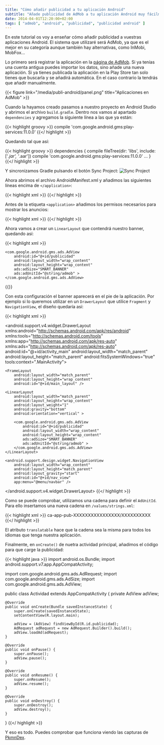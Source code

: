 ```yaml
---
title: "Cómo añadir publicidad a tu aplicación Android"
subtitle: "Añade publicidad de AdMob a tu aplicación Android muy fácilmente."
date: 2014-04-01T12:20:00+02:00
tags: [ "admob", "android", "publicidad", "publicidad android" ]
---
```

En este tutorial os voy a enseñar cómo añadir publicidad a vuestras aplicaciones Android. El sistema que utilizaré será AdMob, ya que es el mejor en su categoría aunque también hay alternativas, como InMobi, MobFox...

<!--more-->

Lo primero será registrar la aplicación en la [página de AdMob](https://apps.admob.com/). Si ya tenías una cuenta antigua puedes importar los datos, sino añade una nueva aplicación. Si ya tienes publicada la aplicación en la Play Store tan solo tienes que buscarla y se añadirá automática. En el caso contrario la tendrás que añadir manualmente.

{{< figure link="/media/publi-android/panel.png" title="Aplicaciones en AdMob" >}}

Cuando la hayamos creado pasamos a nuestro proyecto en Android Studio y abrimos el archivo `build.gradle`. Dentro nos vamos al apartado `dependencies` y agregamos la siguiente línea a las que ya están:

{{< highlight groovy >}}
compile 'com.google.android.gms:play-services:11.0.0'
{{</ highlight >}}

Quedando tal que así:

{{< highlight groovy >}}
dependencies {
    compile fileTree(dir: 'libs', include: ['*.jar', '*.aar'])
    compile 'com.google.android.gms:play-services:11.0.0'
    ...
}
{{</ highlight >}}

Y sincronizamos Gradle pulsando el botón Sync Project: ![Sync Project](https://developer.android.com/images/tools/sync-project.png)

Ahora abrimos el archivo AndroidManifest.xml y añadimos las siguientes líneas encima de `</application>`:

{{< highlight xml >}}
<meta-data android:name="com.google.android.gms.version"
    android:value="@integer/google_play_services_version" />
<activity android:name="com.google.android.gms.ads.AdActivity"
    android:configChanges="keyboard|keyboardHidden|orientation|screenLayout|uiMode|screenSize|smallestScreenSize"
    android:theme="@android:style/Theme.Translucent" />
{{</ highlight >}}

Antes de la etiqueta `<application>` añadimos los permisos necesarios para mostrar los anuncios:

{{< highlight xml >}}
<uses-permission android:name="android.permission.INTERNET" />
<uses-permission android:name="android.permission.ACCESS_NETWORK_STATE" />
{{</ highlight >}}

Ahora vamos a crear un `LinearLayout` que contendrá nuestro banner, quedando así:

{{< highlight xml >}}
<LinearLayout
    android:layout_width="match_parent"
    android:layout_height="wrap_content"
    android:layout_weight="1"
    android:gravity="bottom"
    android:orientation="vertical" >

    <com.google.android.gms.ads.AdView
        android:id="@+id/publicidad"
        android:layout_width="wrap_content"
        android:layout_height="wrap_content"
        ads:adSize="SMART_BANNER"
        ads:adUnitId="@string/admob" >
    </com.google.android.gms.ads.AdView>
</LinearLayout>
{{</ highlight >}}

Con esta configuración el banner aparecerá en el pie de la aplicación. Por ejemplo si lo queremos utilizar en un `DrawerLayout` que utilice `Fragment` y `NavigationView`, el diseño quedaría así:

{{< highlight xml >}}
<?xml version="1.0" encoding="utf-8"?>
<android.support.v4.widget.DrawerLayout
    xmlns:android="http://schemas.android.com/apk/res/android"
    xmlns:tools="http://schemas.android.com/tools"
    xmlns:app="http://schemas.android.com/apk/res-auto"
    xmlns:ads="http://schemas.android.com/apk/res-auto"
    android:id="@+id/activity_main"
    android:layout_width="match_parent"
    android:layout_height="match_parent"
    android:fitsSystemWindows="true"
    tools:context=".MainActivity">

    <FrameLayout
        android:layout_width="match_parent"
        android:layout_height="wrap_content"
        android:id="@+id/main_layout" />

    <LinearLayout
        android:layout_width="match_parent"
        android:layout_height="wrap_content"
        android:layout_weight="1"
        android:gravity="bottom"
        android:orientation="vertical" >

        <com.google.android.gms.ads.AdView
            android:id="@+id/publicidad"
            android:layout_width="wrap_content"
            android:layout_height="wrap_content"
            ads:adSize="SMART_BANNER"
            ads:adUnitId="@string/admob" >
        </com.google.android.gms.ads.AdView>
    </LinearLayout>

    <android.support.design.widget.NavigationView
        android:layout_width="wrap_content"
        android:layout_height="match_parent"
        android:layout_gravity="start"
        android:id="@+id/nav_view"
        app:menu="@menu/navbar" />
</android.support.v4.widget.DrawerLayout>
{{</ highlight >}}

Como se puede comprobar, utilizamos una cadena para definir el `AdUnitId`. Para ello insertamos una nueva cadena en `/values/strings.xml`:

{{< highlight xml >}}
<string name="admob" translatable="false">ca-app-pub-XXXXXXXXXXXXXXXX/XXXXXXXXXX</string>
{{</ highlight >}}

El atributo `translatable` hace que la cadena sea la misma para todos los idiomas que tenga nuestra aplicación.

Finalmente, en `onCreate()` de nuetra actividad principal, añadimos el código para que carge la publicidad:

{{< highlight java >}}
import android.os.Bundle;
import android.support.v7.app.AppCompatActivity;

import com.google.android.gms.ads.AdRequest;
import com.google.android.gms.ads.AdSize;
import com.google.android.gms.ads.AdView;

public class Actividad extends AppCompatActivity {
    private AdView adView;

    @Override
    public void onCreate(Bundle savedInstanceState) {
        super.onCreate(savedInstanceState);
        setContentView(R.layout.main);

        adView = (AdView) findViewById(R.id.publicidad);
        AdRequest adRequest = new AdRequest.Builder().build();
        adView.loadAd(adRequest);
    }

    @Override
    public void onPause() {
        super.onPause();
        adView.pause();
    }

    @Override
    public void onResume() {
        super.onResume();
        adView.resume();
    }

    @Override
    public void onDestroy() {
        super.onDestroy();
        adView.destroy();
    }
}
{{</ highlight >}}

Y eso es todo. Puedes comprobar que funciona viendo las capturas de [PkmnDex](https://alvr.me/proyectos/pkmndex).
